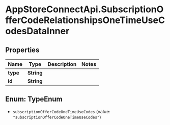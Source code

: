 # AppStoreConnectApi.SubscriptionOfferCodeRelationshipsOneTimeUseCodesDataInner

## Properties

Name | Type | Description | Notes
------------ | ------------- | ------------- | -------------
**type** | **String** |  | 
**id** | **String** |  | 



## Enum: TypeEnum


* `subscriptionOfferCodeOneTimeUseCodes` (value: `"subscriptionOfferCodeOneTimeUseCodes"`)




